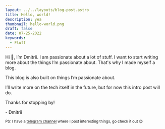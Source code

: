 ```yaml
---
layout: ../../layouts/blog-post.astro
title: Hello, world!
description: yea
thumbnail: hello-world.png
draft: false
date: 07-25-2022
keywords:
  - Fluff
---
```


Hi 👋, I’m Dmitrii. I am passionate about a lot of stuff. I want to start writing more about the things I’m passionate about. That's why I made myself a blog.

This blog is also built on things I’m passionate about.

I’ll write more on the tech itself in the future, but for now this intro post will do.

Thanks for stopping by!

\- Dmitrii

<small>PS: I have a <a href="https://t.me/unicorn_dev" target="_blank" rel="noopener">telegram channel</a> where I post interesting things, go check it out 😉</small>

